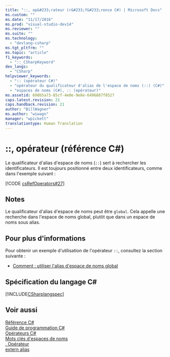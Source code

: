 ```yaml
---
title: "::, op&#233;rateur (r&#233;f&#233;rence C#) | Microsoft Docs"
ms.custom: ""
ms.date: "11/17/2016"
ms.prod: "visual-studio-dev14"
ms.reviewer: ""
ms.suite: ""
ms.technology: 
  - "devlang-csharp"
ms.tgt_pltfrm: ""
ms.topic: "article"
f1_keywords: 
  - "::_CSharpKeyword"
dev_langs: 
  - "CSharp"
helpviewer_keywords: 
  - ":: (opérateur C#)"
  - "opérateur du qualificateur d'alias de l'espace de noms (::) (C#)"
  - "espaces de noms (C#), :: (opérateur)"
ms.assetid: 698b5a73-85cf-4e0e-9e8e-6496887f8527
caps.latest.revision: 21
caps.handback.revision: 21
author: "BillWagner"
ms.author: "wiwagn"
manager: "wpickett"
translationtype: Human Translation
---
```

# ::, op&#233;rateur (r&#233;f&#233;rence C#)
Le qualificateur d'alias d'espace de noms \(`::`\) sert à rechercher les identificateurs.  Il est toujours positionné entre deux identificateurs, comme dans l'exemple suivant :  
  
 [!CODE [csRefOperators#27](../CodeSnippet/VS_Snippets_VBCSharp/csrefOperators#27)]  
  
## Notes  
 Le qualificateur d'alias d'espace de noms peut être `global`.  Cela appelle une recherche dans l'espace de noms global, plutôt que dans un espace de noms sous alias.  
  
## Pour plus d'informations  
 Pour obtenir un exemple d'utilisation de l'opérateur `::`, consultez la section suivante :  
  
-   [Comment : utiliser l'alias d'espace de noms global](../../../csharp/programming-guide/namespaces/how-to-use-the-global-namespace-alias.md)  
  
## Spécification du langage C\#  
 [!INCLUDE[CSharplangspec](../../../csharp/language-reference/keywords/includes/csharplangspec_md.md)]  
  
## Voir aussi  
 [Référence C\#](../../../csharp/language-reference/index.md)   
 [Guide de programmation C\#](../../../csharp/programming-guide/index.md)   
 [Opérateurs C\#](../../../csharp/language-reference/operators/index.md)   
 [Mots clés d'espaces de noms](../../../csharp/language-reference/keywords/namespace-keywords.md)   
 [. Opérateur](../../../csharp/language-reference/operators/member-access-operator.md)   
 [extern alias](../../../csharp/language-reference/keywords/extern-alias.md)